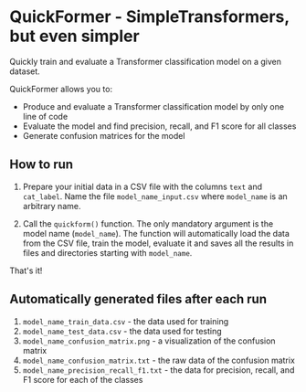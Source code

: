 # QuickFormer - SimpleTransformers, but even simpler

Quickly train and evaluate a Transformer classification model on a given dataset.

QuickFormer allows you to:

- Produce and evaluate a Transformer classification model by only one line of code
- Evaluate the model and find precision, recall, and F1 score for all classes
- Generate confusion matrices for the model

## How to run

1. Prepare your initial data in a CSV file with the columns `text` and `cat_label`. Name the file `model_name_input.csv` where `model_name` is an arbitrary name.

2. Call the `quickform()` function. The only mandatory argument is the model name (`model_name`). The function will automatically load the data from the CSV file, train the model, evaluate it and saves all the results in files and directories starting with `model_name`.

That's it!

## Automatically generated files after each run

1. `model_name_train_data.csv` - the data used for training
2. `model_name_test_data.csv` - the data used for testing
3. `model_name_confusion_matrix.png` - a visualization of the confusion matrix
3. `model_name_confusion_matrix.txt` - the raw data of the confusion matrix
3. `model_name_precision_recall_f1.txt` - the data for precision, recall, and F1 score for each of the classes

```python
